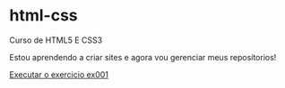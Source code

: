 # html-css
Curso de HTML5 E CSS3

Estou aprendendo a criar sites e agora vou gerenciar meus reposítorios!

<a href="https://williamadriel.github.io/html-css/exercicios/ex001/">Executar o exercicio ex001</a>
